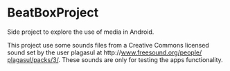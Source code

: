 # BeatBoxProject
Side project to explore the use of media in Android.

This project use some sounds files from a Creative Commons licensed sound set by the user plagasul at http://​www.freesound.org/​people/​plagasul/​packs/​3/.
These sounds are only for testing the apps functionality.
